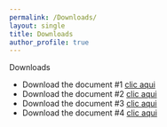 ```yaml
---
permalink: /Downloads/
layout: single
title: Downloads
author_profile: true
---
```


Downloads

+ Download the document #1 [clic aqui](url)
+ Download the document #2 [clic aqui](url)
+ Download the document #3 [clic aqui](url)
+ Download the document #4 [clic aqui](url)